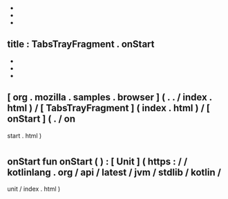 -
-
-
title
:
TabsTrayFragment
.
onStart
-
-
-
-
[
org
.
mozilla
.
samples
.
browser
]
(
.
.
/
index
.
html
)
/
[
TabsTrayFragment
]
(
index
.
html
)
/
[
onStart
]
(
.
/
on
-
start
.
html
)
#
onStart
fun
onStart
(
)
:
[
Unit
]
(
https
:
/
/
kotlinlang
.
org
/
api
/
latest
/
jvm
/
stdlib
/
kotlin
/
-
unit
/
index
.
html
)
